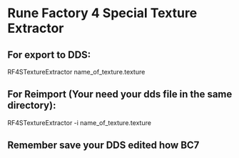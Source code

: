 # Rune Factory 4 Special Texture Extractor

## For export to DDS:
RF4STextureExtractor name_of_texture.texture
## For Reimport (Your need your dds file in the same directory):
RF4STextureExtractor -i name_of_texture.texture
## Remember save your DDS edited how BC7
